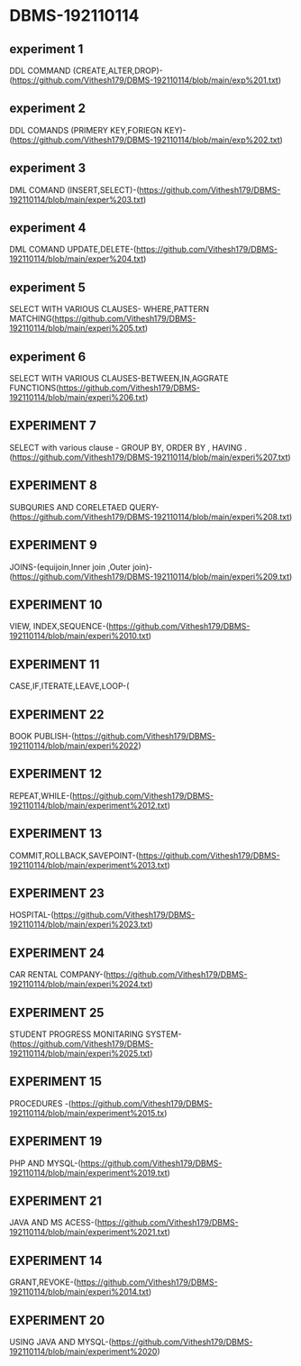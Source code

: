 # DBMS-192110114
## experiment 1
DDL COMMAND (CREATE,ALTER,DROP)-(https://github.com/Vithesh179/DBMS-192110114/blob/main/exp%201.txt)
## experiment 2
DDL COMANDS (PRIMERY KEY,FORIEGN KEY)-(https://github.com/Vithesh179/DBMS-192110114/blob/main/exp%202.txt)
## experiment 3
DML COMAND (INSERT,SELECT)-(https://github.com/Vithesh179/DBMS-192110114/blob/main/exper%203.txt)
## experiment 4
DML COMAND UPDATE,DELETE-(https://github.com/Vithesh179/DBMS-192110114/blob/main/exper%204.txt)
## experiment 5
SELECT WITH VARIOUS CLAUSES- WHERE,PATTERN MATCHING(https://github.com/Vithesh179/DBMS-192110114/blob/main/experi%205.txt)
## experiment 6
SELECT WITH VARIOUS CLAUSES-BETWEEN,IN,AGGRATE FUNCTIONS(https://github.com/Vithesh179/DBMS-192110114/blob/main/experi%206.txt)
## EXPERIMENT 7
SELECT with various clause - GROUP BY, ORDER BY , HAVING .(https://github.com/Vithesh179/DBMS-192110114/blob/main/experi%207.txt)
## EXPERIMENT 8
SUBQURIES AND CORELETAED QUERY-(https://github.com/Vithesh179/DBMS-192110114/blob/main/experi%208.txt)
## EXPERIMENT 9
JOINS-(equijoin,Inner join ,Outer join)-(https://github.com/Vithesh179/DBMS-192110114/blob/main/experi%209.txt)
## EXPERIMENT 10
VIEW, INDEX,SEQUENCE-(https://github.com/Vithesh179/DBMS-192110114/blob/main/experi%2010.txt)
## EXPERIMENT 11
CASE,IF,ITERATE,LEAVE,LOOP-(
## EXPERIMENT 22
BOOK PUBLISH-(https://github.com/Vithesh179/DBMS-192110114/blob/main/experi%2022)
## EXPERIMENT 12
REPEAT,WHILE-(https://github.com/Vithesh179/DBMS-192110114/blob/main/experiment%2012.txt)
## EXPERIMENT 13
COMMIT,ROLLBACK,SAVEPOINT-(https://github.com/Vithesh179/DBMS-192110114/blob/main/experiment%2013.txt)
## EXPERIMENT 23
HOSPITAL-(https://github.com/Vithesh179/DBMS-192110114/blob/main/experi%2023.txt)
## EXPERIMENT 24
CAR RENTAL COMPANY-(https://github.com/Vithesh179/DBMS-192110114/blob/main/experi%2024.txt)
## EXPERIMENT 25
STUDENT PROGRESS MONITARING SYSTEM-(https://github.com/Vithesh179/DBMS-192110114/blob/main/experi%2025.txt)
## EXPERIMENT 15
PROCEDURES -(https://github.com/Vithesh179/DBMS-192110114/blob/main/experiment%2015.tx)
## EXPERIMENT 19
PHP AND MYSQL-(https://github.com/Vithesh179/DBMS-192110114/blob/main/experiment%2019.txt)
## EXPERIMENT 21
JAVA AND MS ACESS-(https://github.com/Vithesh179/DBMS-192110114/blob/main/experiment%2021.txt)
## EXPERIMENT 14
GRANT,REVOKE-(https://github.com/Vithesh179/DBMS-192110114/blob/main/experi%2014.txt)
## EXPERIMENT 20
USING JAVA AND MYSQL-(https://github.com/Vithesh179/DBMS-192110114/blob/main/experiment%2020)











       
       




